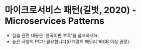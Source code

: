 # 마이크로서비스 패턴(길벗, 2020) - Microservices Patterns

- 실습 관련 내용은 '한국어판 부록'을 참고하세요.
- 높은 사양의 PC가 필요합니다(i7계열의 메모리 16GB 이상 권장).



